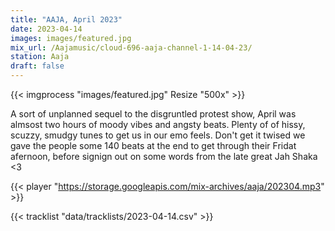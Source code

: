 ```yaml
---
title: "AAJA, April 2023"
date: 2023-04-14
images: images/featured.jpg
mix_url: /Aajamusic/cloud-696-aaja-channel-1-14-04-23/
station: Aaja
draft: false
---
```


{{< imgprocess "images/featured.jpg" Resize "500x" >}}

A sort of unplanned sequel to the disgruntled protest show, April was almsost two hours of moody vibes and angsty beats. Plenty of of hissy, scuzzy, smudgy tunes to get us in our emo feels. Don't get it twised we gave the people some 140 beats at the end to get through their Fridat afernoon, before signign out on some words from the late great Jah Shaka <3

{{< player "https://storage.googleapis.com/mix-archives/aaja/202304.mp3" >}}
 
{{< tracklist "data/tracklists/2023-04-14.csv" >}}
